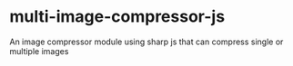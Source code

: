 # multi-image-compressor-js
An image compressor module using sharp js that can compress single or multiple images
